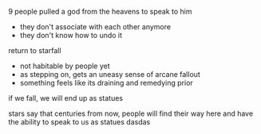 9 people pulled a god from the heavens to speak to him
- they don't associate with each other anymore
- they don't know how to undo it

return to starfall
- not habitable by people yet
- as stepping on, gets an uneasy sense of arcane fallout
- something feels like its draining and remedying prior

if we fall, we will end up as statues

stars say that centuries from now, people will find their way here and have the
ability to speak to us as statues
dasdas
